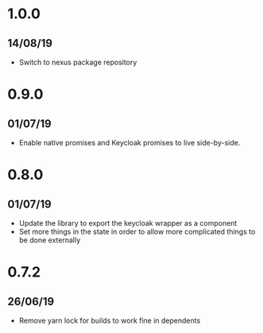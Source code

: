 # 1.0.0
## 14/08/19

- Switch to nexus package repository

# 0.9.0
## 01/07/19

- Enable native promises and Keycloak promises to live side-by-side.

# 0.8.0
## 01/07/19

- Update the library to export the keycloak wrapper as a component
- Set more things in the state in order to allow more complicated things to be done externally

# 0.7.2
## 26/06/19

- Remove yarn lock for builds to work fine in dependents